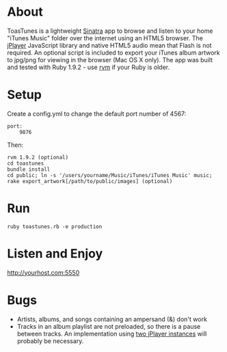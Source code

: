 # About

ToasTunes is a lightweight [Sinatra](http://www.sinatrarb.com/) app to browse and listen to your home "iTunes Music" folder over the internet using an HTML5 browser. The [jPlayer](http://www.happyworm.com/jquery/jplayer/) JavaScript library and native HTML5 audio mean that Flash is not required. An optional script is included to export your iTunes album artwork to jpg/png for viewing in the browser (Mac OS X only).  The app was built and tested with Ruby 1.9.2 - use [rvm](http://rvm.beginrescueend.com/) if your Ruby is older.

# Setup

Create a config.yml to change the default port number of 4567:

    port:
        9876

Then:

    rvm 1.9.2 (optional)
    cd toastunes
    bundle install
    cd public; ln -s '/users/yourname/Music/iTunes/iTunes Music' music;
    rake export_artwork[/path/to/public/images] (optional)

# Run

    ruby toastunes.rb -e production

# Listen and Enjoy

http://yourhost.com:5550

# Bugs

* Artists, albums, and songs containing an ampersand (&) don't work
* Tracks in an album playlist are not preloaded, so there is a pause between tracks. An implementation using [two jPlayer instances](http://groups.google.com/group/jplayer/browse_thread/thread/bb65740673c1e599) will probably be necessary.